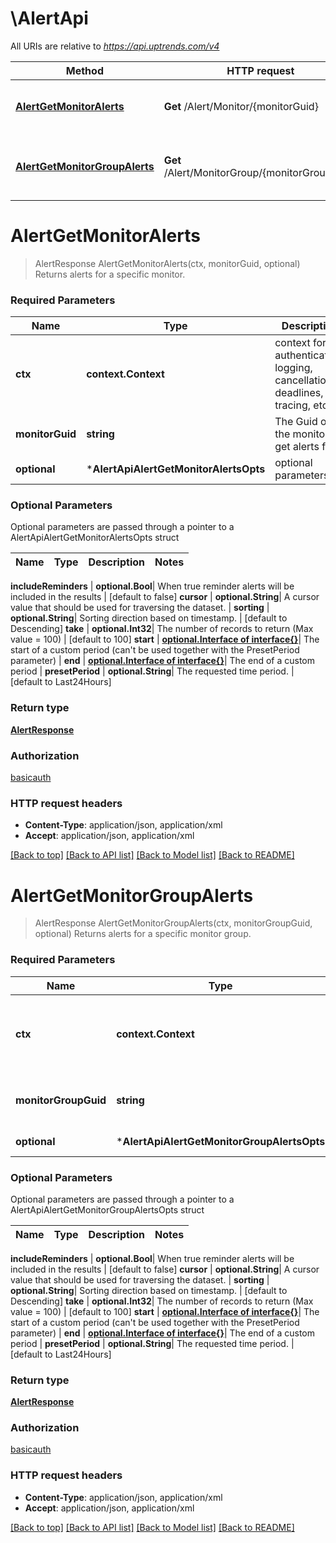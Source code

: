 # \AlertApi

All URIs are relative to *https://api.uptrends.com/v4*

Method | HTTP request | Description
------------- | ------------- | -------------
[**AlertGetMonitorAlerts**](AlertApi.md#AlertGetMonitorAlerts) | **Get** /Alert/Monitor/{monitorGuid} | Returns alerts for a specific monitor.
[**AlertGetMonitorGroupAlerts**](AlertApi.md#AlertGetMonitorGroupAlerts) | **Get** /Alert/MonitorGroup/{monitorGroupGuid} | Returns alerts for a specific monitor group.


# **AlertGetMonitorAlerts**
> AlertResponse AlertGetMonitorAlerts(ctx, monitorGuid, optional)
Returns alerts for a specific monitor.

### Required Parameters

Name | Type | Description  | Notes
------------- | ------------- | ------------- | -------------
 **ctx** | **context.Context** | context for authentication, logging, cancellation, deadlines, tracing, etc.
  **monitorGuid** | **string**| The Guid of the monitor to get alerts for. | 
 **optional** | ***AlertApiAlertGetMonitorAlertsOpts** | optional parameters | nil if no parameters

### Optional Parameters
Optional parameters are passed through a pointer to a AlertApiAlertGetMonitorAlertsOpts struct

Name | Type | Description  | Notes
------------- | ------------- | ------------- | -------------

 **includeReminders** | **optional.Bool**| When true reminder alerts will be included in the results | [default to false]
 **cursor** | **optional.String**| A cursor value that should be used for traversing the dataset. | 
 **sorting** | **optional.String**| Sorting direction based on timestamp. | [default to Descending]
 **take** | **optional.Int32**| The number of records to return (Max value &#x3D; 100) | [default to 100]
 **start** | [**optional.Interface of interface{}**](.md)| The start of a custom period (can&#39;t be used together with the PresetPeriod parameter) | 
 **end** | [**optional.Interface of interface{}**](.md)| The end of a custom period | 
 **presetPeriod** | **optional.String**| The requested time period. | [default to Last24Hours]

### Return type

[**AlertResponse**](AlertResponse.md)

### Authorization

[basicauth](../README.md#basicauth)

### HTTP request headers

 - **Content-Type**: application/json, application/xml
 - **Accept**: application/json, application/xml

[[Back to top]](#) [[Back to API list]](../README.md#documentation-for-api-endpoints) [[Back to Model list]](../README.md#documentation-for-models) [[Back to README]](../README.md)

# **AlertGetMonitorGroupAlerts**
> AlertResponse AlertGetMonitorGroupAlerts(ctx, monitorGroupGuid, optional)
Returns alerts for a specific monitor group.

### Required Parameters

Name | Type | Description  | Notes
------------- | ------------- | ------------- | -------------
 **ctx** | **context.Context** | context for authentication, logging, cancellation, deadlines, tracing, etc.
  **monitorGroupGuid** | **string**| The Guid of the monitor group to get alerts for. | 
 **optional** | ***AlertApiAlertGetMonitorGroupAlertsOpts** | optional parameters | nil if no parameters

### Optional Parameters
Optional parameters are passed through a pointer to a AlertApiAlertGetMonitorGroupAlertsOpts struct

Name | Type | Description  | Notes
------------- | ------------- | ------------- | -------------

 **includeReminders** | **optional.Bool**| When true reminder alerts will be included in the results | [default to false]
 **cursor** | **optional.String**| A cursor value that should be used for traversing the dataset. | 
 **sorting** | **optional.String**| Sorting direction based on timestamp. | [default to Descending]
 **take** | **optional.Int32**| The number of records to return (Max value &#x3D; 100) | [default to 100]
 **start** | [**optional.Interface of interface{}**](.md)| The start of a custom period (can&#39;t be used together with the PresetPeriod parameter) | 
 **end** | [**optional.Interface of interface{}**](.md)| The end of a custom period | 
 **presetPeriod** | **optional.String**| The requested time period. | [default to Last24Hours]

### Return type

[**AlertResponse**](AlertResponse.md)

### Authorization

[basicauth](../README.md#basicauth)

### HTTP request headers

 - **Content-Type**: application/json, application/xml
 - **Accept**: application/json, application/xml

[[Back to top]](#) [[Back to API list]](../README.md#documentation-for-api-endpoints) [[Back to Model list]](../README.md#documentation-for-models) [[Back to README]](../README.md)

